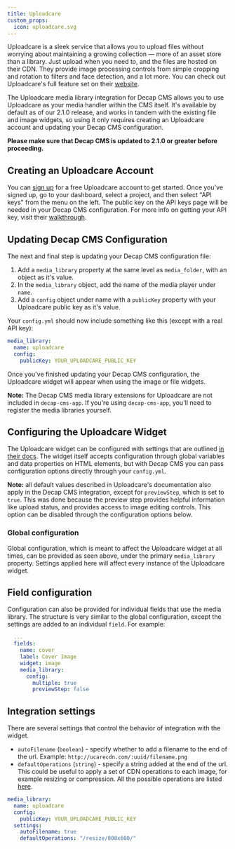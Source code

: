 ```yaml
---
title: Uploadcare
custom_props:
  icon: uploadcare.svg
---
```


Uploadcare is a sleek service that allows you to upload files without worrying about maintaining a growing collection — more of an asset store than a library. Just upload when you need to, and the files are hosted on their CDN. They provide image processing controls from simple cropping and rotation to filters and face detection, and a lot more. You can check out Uploadcare's full feature set on their [website](https://uploadcare.com/).

The Uploadcare media library integration for Decap CMS allows you to use Uploadcare as your media handler within the CMS itself. It's available by default as of our 2.1.0 release, and works in tandem with the existing file and image widgets, so using it only requires creating an Uploadcare account and updating your Decap CMS configuration.

**Please make sure that Decap CMS is updated to 2.1.0 or greater before proceeding.**

## Creating an Uploadcare Account

You can [sign up](https://uploadcare.com/accounts/signup/) for a free Uploadcare account to get started. Once you've signed up, go to your dashboard, select a project, and then select "API keys" from the menu on the left. The public key on the API keys page will be needed in your Decap CMS configuration. For more info on getting your API key, visit their [walkthrough](https://uploadcare.com/docs/keys/).

## Updating Decap CMS Configuration

The next and final step is updating your Decap CMS configuration file:

1. Add a `media_library` property at the same level as `media_folder`, with an object as it's value.
2. In the `media_library` object, add the name of the media player under `name`.
3. Add a `config` object under name with a `publicKey` property with your Uploadcare public key as it's value.

Your `config.yml` should now include something like this (except with a real API key):

```yaml
media_library:
  name: uploadcare
  config:
    publicKey: YOUR_UPLOADCARE_PUBLIC_KEY
```

Once you've finished updating your Decap CMS configuration, the Uploadcare widget will appear when using the image or file widgets.

**Note:** The Decap CMS media library extensions for Uploadcare are not included in `decap-cms-app`. If you're using `decap-cms-app`, you'll need to register the media libraries yourself.

## Configuring the Uploadcare Widget

The Uploadcare widget can be configured with settings that are outlined [in their docs](https://uploadcare.com/docs/file_uploads/widget/options/). The widget itself accepts configuration through global variables and data properties on HTML elements, but with Decap CMS you can pass configuration options directly through your `config.yml`.

**Note:** all default values described in Uploadcare's documentation also apply in the Decap CMS integration, except for `previewStep`, which is set to `true`. This was done because the preview step provides helpful information like upload status, and provides access to image editing controls. This option can be disabled through the configuration options below.

### Global configuration

Global configuration, which is meant to affect the Uploadcare widget at all times, can be provided as seen above, under the primary `media_library` property. Settings applied here will affect every instance of the Uploadcare widget.

## Field configuration

Configuration can also be provided for individual fields that use the media library. The structure is very similar to the global configuration, except the settings are added to an individual `field`. For example:

```yaml
  ...
  fields:
    name: cover
    label: Cover Image
    widget: image
    media_library:
      config:
        multiple: true
        previewStep: false
```

## Integration settings

There are several settings that control the behavior of integration with the widget.

- `autoFilename` (`boolean`) - specify whether to add a filename to the end of the url. Example: `http://ucarecdn.com/:uuid/filename.png`
- `defaultOperations` (`string`) - specify a string added at the end of the url. This could be useful to apply a set of CDN operations to each image, for example resizing or compression. All the possible operations are listed [here](https://uploadcare.com/docs/api_reference/cdn/).

```yaml
media_library:
  name: uploadcare
  config:
    publicKey: YOUR_UPLOADCARE_PUBLIC_KEY
  settings:
    autoFilename: true
    defaultOperations: "/resize/800x600/"
```
